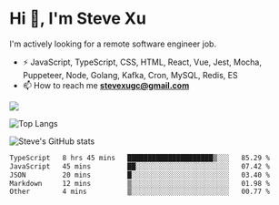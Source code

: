 # Hi 👋, I'm Steve Xu

I'm actively looking for a remote software engineer job.

- ⚡ JavaScript, TypeScript, CSS, HTML, React, Vue, Jest, Mocha,
Puppeteer, Node, Golang, Kafka, Cron, MySQL, Redis, ES
- 📫 How to reach me **stevexugc@gmail.com**

![](https://komarev.com/ghpvc/?username=nusr&color=green)

![Top Langs](https://github-readme-stats.vercel.app/api/top-langs/?username=nusr&langs_count=8&layout=compact)

![Steve's GitHub stats](https://github-readme-stats.vercel.app/api?username=nusr&show_icons=true)

<!--START_SECTION:waka-->

```txt
TypeScript   8 hrs 45 mins   █████████████████████▒░░░   85.29 %
JavaScript   45 mins         ██░░░░░░░░░░░░░░░░░░░░░░░   07.42 %
JSON         20 mins         █░░░░░░░░░░░░░░░░░░░░░░░░   03.40 %
Markdown     12 mins         ▒░░░░░░░░░░░░░░░░░░░░░░░░   01.98 %
Other        4 mins          ▒░░░░░░░░░░░░░░░░░░░░░░░░   00.77 %
```

<!--END_SECTION:waka-->
